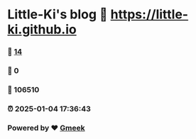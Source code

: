 # Little-Ki's blog :link: https://little-ki.github.io 
### :page_facing_up: [14](https://little-ki.github.io/tag.html) 
### :speech_balloon: 0 
### :hibiscus: 106510 
### :alarm_clock: 2025-01-04 17:36:43 
### Powered by :heart: [Gmeek](https://github.com/Meekdai/Gmeek)
